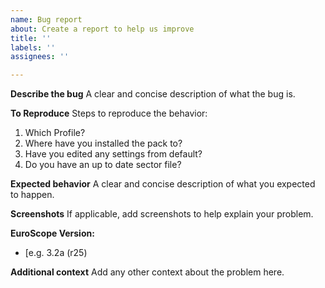 ```yaml
---
name: Bug report
about: Create a report to help us improve
title: ''
labels: ''
assignees: ''

---
```


**Describe the bug**
A clear and concise description of what the bug is.

**To Reproduce**
Steps to reproduce the behavior:
1. Which Profile?
2. Where have you installed the pack to?
3. Have you edited any settings from default?
4. Do you have an up to date sector file?

**Expected behavior**
A clear and concise description of what you expected to happen.

**Screenshots**
If applicable, add screenshots to help explain your problem.

**EuroScope Version:**
 - [e.g. 3.2a (r25)

**Additional context**
Add any other context about the problem here.
